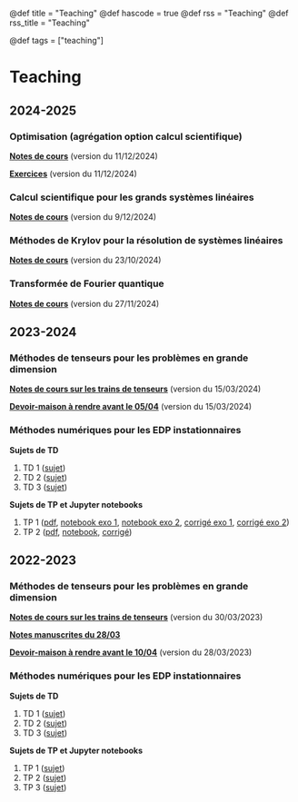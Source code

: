 @def title = "Teaching"
@def hascode = true
@def rss = "Teaching"
@def rss_title = "Teaching"

@def tags = ["teaching"]

# Teaching 

## 2024-2025

### Optimisation (agrégation option calcul scientifique)

**[Notes de cours](poly_agreg_optim.pdf)** (version du 11/12/2024)

**[Exercices](exo_optim.pdf)** (version du 11/12/2024)

### Calcul scientifique pour les grands systèmes linéaires

**[Notes de cours](poly.pdf)** (version du 9/12/2024)

### Méthodes de Krylov pour la résolution de systèmes linéaires

**[Notes de cours](krylov.pdf)** (version du 23/10/2024)

### Transformée de Fourier quantique
**[Notes de cours](QFT_M2.pdf)** (version du 27/11/2024)

## 2023-2024

### Méthodes de tenseurs pour les problèmes en grande dimension

**[Notes de cours sur les trains de tenseurs](TT_lectures_2024.pdf)** (version du 15/03/2024)

**[Devoir-maison à rendre avant le 05/04](DM_sujet_2024.ipynb)** (version du 15/03/2024)

### Méthodes numériques pour les EDP instationnaires

**Sujets de TD**
1. TD 1 ([sujet](TD1_2023.pdf))
1. TD 2 ([sujet](TD2_2023.pdf))
1. TD 3 ([sujet](TD3_2023.pdf))

**Sujets de TP et Jupyter notebooks**
1. TP 1 ([pdf](TP1.pdf), [notebook exo 1](TP-1-ex1-sujet.ipynb), [notebook exo 2](TP-1-ex2-sujet.ipynb), [corrigé exo 1](TP-1-ex1-corrige.ipynb), [corrigé exo 2](TP-1-ex2-corrige.ipynb))
1. TP 2 ([pdf](TP2_2023.pdf), [notebook](TP_2_ex2_et_3.ipynb), [corrigé](TP_2_ex2_et_3_correction.ipynb))

## 2022-2023

### Méthodes de tenseurs pour les problèmes en grande dimension

**[Notes de cours sur les trains de tenseurs](TT_lectures.pdf)** (version du 30/03/2023)

**[Notes manuscrites du 28/03](Cours_28_03.pdf)** 

**[Devoir-maison à rendre avant le 10/04](DM_sujet.ipynb)** (version du 28/03/2023)

### Méthodes numériques pour les EDP instationnaires

**Sujets de TD**
1. TD 1 ([sujet](TD1_2022.pdf))
1. TD 2 ([sujet](TD2_2022.pdf))
1. TD 3 ([sujet](TD3_2022.pdf))

**Sujets de TP et Jupyter notebooks**
1. TP 1 ([sujet](TP1.pdf))
1. TP 2 ([sujet](TP2.pdf))
1. TP 3 ([sujet](TP3-burgers.pdf))